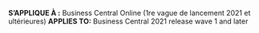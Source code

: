 <span data-ttu-id="7d211-101"><Token> **S’APPLIQUE À :** Business Central Online (1re vague de lancement 2021 et ultérieures)</Token></span><span class="sxs-lookup"><span data-stu-id="7d211-101"><Token> **APPLIES TO:** Business Central 2021 release wave 1 and later</Token></span></span>